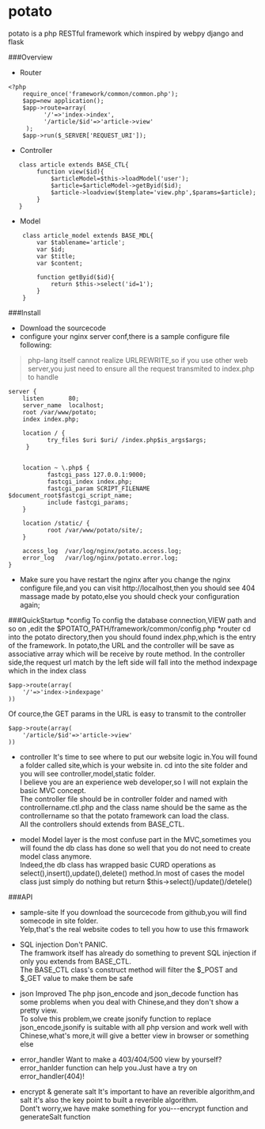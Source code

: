 potato
======
potato is a php RESTful framework which inspired by webpy django and flask

###Overview
* Router
````
<?php
    require_once('framework/common/common.php');
    $app=new application();
    $app->route=array(
          '/'=>'index->index',
          '/article/$id'=>'article->view'
     );
    $app->run($_SERVER['REQUEST_URI']);
````

* Controller
````
   class article extends BASE_CTL{
        function view($id){
            $articleModel=$this->loadModel('user');
            $article=$articleModel->getByid($id);
            $article->loadview($template='view.php',$params=$article);
        }
   }
````

* Model
````
    class article_model extends BASE_MDL{
        var $tablename='article';
        var $id;
        var $title;
        var $content;

        function getByid($id){
            return $this->select('id=1');
        }
    }
````

###Install
* Download the sourcecode
* configure your nginx server conf,there is a sample configure file following:
>php-lang itself cannot realize URLREWRITE,so if you use other web server,you just need to ensure all the request transmited to index.php to handle
````
server {
    listen       80;
    server_name  localhost;
    root /var/www/potato;
    index index.php;
      
    location / {
           try_files $uri $uri/ /index.php$is_args$args;
     }
         
          
    location ~ \.php$ {
           fastcgi_pass 127.0.0.1:9000;
           fastcgi_index index.php;
           fastcgi_param SCRIPT_FILENAME $document_root$fastcgi_script_name;
           include fastcgi_params;
    }
           
    location /static/ {
           root /var/www/potato/site/;
    }
          
    access_log  /var/log/nginx/potato.access.log;
    error_log   /var/log/nginx/potato.error.log;
}

````
* Make sure you have restart the nginx after you change the nginx configure file,and you can visit http://localhost,then you should see 404 massage made by potato,else you should check your configuration again;


###QuickStartup
*config
To config the database connection,VIEW path and so on ,edit the $POTATO_PATH/framework/common/config.php
*router
cd into the potato directory,then you should found index.php,which is the entry of the framework.
In potato,the URL and the controller will be save as associative array which will be receive by route method.
In the controller side,the request url match by the left side will fall into the method indexpage which in the index class
````
$app->route(array(
    '/'=>'index->indexpage'
))
````
Of cource,the GET params in the URL is easy to transmit to the controller
````
$app->route(array(
    '/article/$id'=>'article->view'
))
````

* controller
It's time to see where to put our website logic in.You will found a folder called site,which is your website in.
cd into the site folder and you will see controller,model,static folder.  
I believe you are an experience web developer,so I will not explain the basic MVC concept.  
The controller file should be in controller folder and named with controllername.ctl.php and the class name should be the same as the controllername so that the potato framework can load the class.  
All the controllers should extends from BASE_CTL.  

* model
Model layer is the most confuse part in the MVC,sometimes you will found the db class has done so well that you do not need to create model class anymore.  
Indeed,the db class has wrapped basic CURD operations as select(),insert(),update(),delete() method.In most of cases the model class just simply do nothing but return $this->select()/update()/detele()

###API
* sample-site
If you download the sourcecode from github,you will find somecode in site folder.  
Yelp,that's the real website codes to tell you how to use this frmawork

* SQL injection
Don't PANIC.  
The framwork itself has already do something to prevent SQL injection if only you extends from BASE_CTL.  
The BASE_CTL class's construct method will filter the $_POST and $_GET value to make them be safe

* json Improved
The php json_encode and json_decode function has some problems when you deal with Chinese,and they don't show a pretty view.  
To solve this problem,we create jsonify function to replace json_encode,jsonify is suitable with all php version and work well with Chinese,what's more,it will give a better view in browser or something else

* error_handler
Want to make a 403/404/500 view by yourself? error_hanlder function can help you.Just have a try on error_handler(404)!

* encrypt & generate salt
It's important to have an reverible algorithm,and salt it's also the key point to built a reverible algorithm.  
Dont't worry,we have make something for you---encrypt function and generateSalt function
